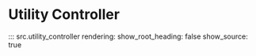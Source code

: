 # Utility Controller

::: src.utility_controller
    rendering:
        show_root_heading: false
        show_source: true
